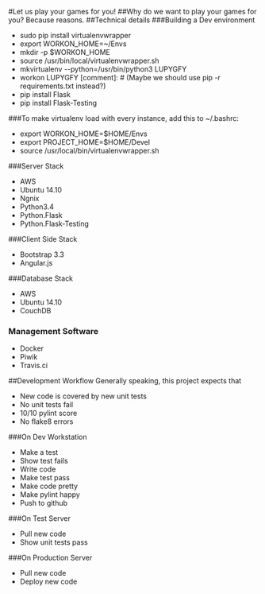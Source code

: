 #Let us play your games for you!
##Why do we want to play your games for you?
Because reasons.
##Technical details
 ###Building a Dev environment
* sudo pip install virtualenvwrapper
* export WORKON_HOME=~/Envs
* mkdir -p $WORKON_HOME
* source /usr/bin/local/virtualenvwrapper.sh
* mkvirtualenv --python=/usr/bin/python3 LUPYGFY
* workon LUPYGFY
[comment]: # (Maybe we should use pip -r requirements.txt instead?)
* pip install Flask
* pip install Flask-Testing

 ###To make virtualenv load with every instance, add this to ~/.bashrc:
* export WORKON_HOME=$HOME/Envs
* export PROJECT_HOME=$HOME/Devel
* source /usr/local/bin/virtualenvwrapper.sh

###Server Stack
* AWS
* Ubuntu 14.10
* Ngnix 
* Python3.4
* Python.Flask
* Python.Flask-Testing

###Client Side Stack
* Bootstrap 3.3
* Angular.js

###Database Stack 
* AWS
* Ubuntu 14.10
* CouchDB

### Management Software
* Docker
* Piwik
* Travis.ci

##Development Workflow
Generally speaking, this project expects that
* New code is covered by new unit tests
* No unit tests fail
* 10/10 pylint score
* No flake8 errors

###On Dev Workstation
* Make a test
* Show test fails
* Write code
* Make test pass
* Make code pretty
* Make pylint happy
* Push to github

###On Test Server
* Pull new code
* Show unit tests pass

###On Production Server
* Pull new code
* Deploy new code
